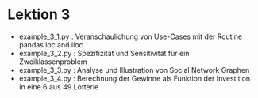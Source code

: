 # Lektion 3

- example_3_1.py : Veranschaulichung von Use-Cases mit der Routine pandas loc and iloc
- example_3_2.py : Spezifizität und Sensitivität für ein Zweiklassenproblem
- example_3_3.py : Analyse und Illustration von Social Network Graphen
- example_3_4.py : Berechnung der Gewinne als Funktion der Investition in eine 6 aus 49 Lotterie
